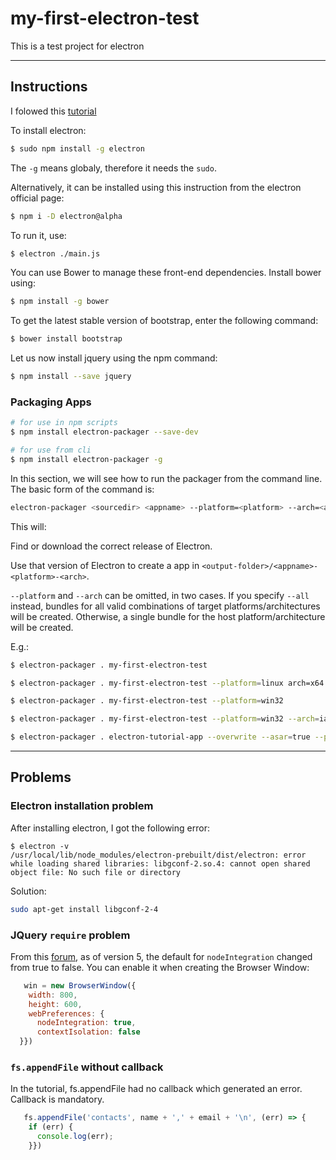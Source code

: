 # my-first-electron-test

This is a test project for electron

---

## Instructions

I folowed this [tutorial](https://www.tutorialspoint.com/electron/electron_installation.htm)

To install electron:
```bash
$ sudo npm install -g electron
```
The `-g` means globaly, therefore it needs the `sudo`.

Alternatively, it can be installed using this instruction from the electron official page:

```bash
$ npm i -D electron@alpha
```

To run it, use:
```bash
$ electron ./main.js
```

You can use Bower to manage these front-end dependencies. Install bower using:

```bash
$ npm install -g bower
```

To get the latest stable version of bootstrap, enter the following command:

```bash
$ bower install bootstrap
```

Let us now install jquery using the npm command:

```bash
$ npm install --save jquery
```

### Packaging Apps

```bash
# for use in npm scripts
$ npm install electron-packager --save-dev
```

```bash
# for use from cli
$ npm install electron-packager -g
```

In this section, we will see how to run the packager from the command line. The basic form of the command is:

```bash
electron-packager <sourcedir> <appname> --platform=<platform> --arch=<arch> [optional flags...]
```

This will:

Find or download the correct release of Electron.

Use that version of Electron to create a app in `<output-folder>/<appname>-<platform>-<arch>`.

`--platform` and `--arch` can be omitted, in two cases. If you specify `--all` instead, bundles for all valid combinations of target platforms/architectures will be created. Otherwise, a single bundle for the host platform/architecture will be created.

E.g.:
```bash
$ electron-packager . my-first-electron-test

$ electron-packager . my-first-electron-test --platform=linux arch=x64

$ electron-packager . my-first-electron-test --platform=win32

$ electron-packager . my-first-electron-test --platform=win32 --arch=ia32

$ electron-packager . electron-tutorial-app --overwrite --asar=true --platform=linux --arch=x64 --icon=assets/icons/png/1024x1024.png --prune=true --out=release-builds
```

---


## Problems

### Electron installation problem

After installing electron, I got the following error:

```
$ electron -v
/usr/local/lib/node_modules/electron-prebuilt/dist/electron: error while loading shared libraries: libgconf-2.so.4: cannot open shared object file: No such file or directory
```

Solution:

```bash
sudo apt-get install libgconf-2-4
```

### JQuery `require` problem

From this [forum](https://stackoverflow.com/questions/44391448/electron-require-is-not-defined), as of version 5, the default for `nodeIntegration` changed from true to false. You can enable it when creating the Browser Window:

```js
   win = new BrowserWindow({
    width: 800,
    height: 600,
    webPreferences: {
      nodeIntegration: true,
      contextIsolation: false
  }})
```

### `fs.appendFile` without callback

In the tutorial, fs.appendFile had no callback which generated an error. Callback is mandatory.
```js
   fs.appendFile('contacts', name + ',' + email + '\n', (err) => {
    if (err) {
      console.log(err);
    }})
```


